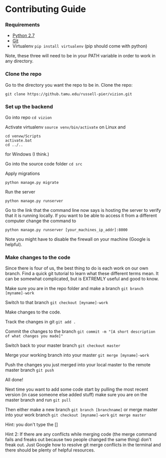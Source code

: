 # Contributing Guide

### Requirements
- [Python 2.7](https://www.python.org/downloads/)
- [Git](https://git-scm.com/downloads)
- Virtualenv `pip install virtualenv` (pip should come with python)

Note, these three will need to be in your PATH variable in order to work in any directory.

### Clone the repo



Go to the directory you want the repo to be in. Clone the repo:
```
git clone https://github.tamu.edu/russell-pier/vizion.git
```

### Set up the backend
Go into repo `cd vizion`

Activate virtualenv `source venv/bin/activate` on Linux and 
```
cd venvw/Scripts
activate.bat
cd ../..
```
for Windows (I think.)

Go into the source code folder `cd src` 

Apply migrations
```
python manage.py migrate
```

Run the server
```
python manage.py runserver
``` 
Go to the link that the command line now says is hosting the server to verify that it is running locally. If you want to be able to access it from a different computer change the command to 
```
python manage.py runserver [your_machines_ip_addr]:8000
```
Note you might have to disable the firewall on your machine (Google is helpful).

### Make changes to the code
Since there is four of us, the best thing to do is each work on our own branch. Find a quick git tutorial to learn what these different terms mean. It can be somewhat complicated, but is EXTREMLY useful and good to know.

Make sure you are in the repo folder and make a branch `git branch [myname]-work`

Switch to that branch `git checkout [myname]-work`

Make changes to the code.

Track the changes in git `git add .`

Commit the changes to the branch `git commit -m "[A short description of what changes you made]"`

Switch back to your master branch `git checkout master`

Merge your working branch into your master `git merge [myname]-work`

Push the changes you just merged into your local master to the remote master branch `git push`

All done!

Next time you want to add some code start by pulling the most recent version (in case someone else added stuff) make sure you are on the master branch and run `git pull`

Then either make a new branch `git branch [branchname]` or merge master into your work branch `git checkout [myname]-work` `git merge master`

Hint: you don't type the []

Hint 2: If there are any conflicts while merging code (the merge command fails and freaks out because two people changed the same thing) don't freak out. Just Google how to resolve git merge conflicts in the terminal and there should be plenty of helpful resources.
